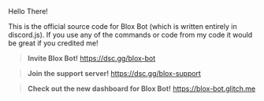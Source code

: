 Hello There! 

This is the official source code for Blox Bot (which is written entirely in discord.js). If you use any of the commands or code from my code it would be great if you credited me!

>**Invite Blox Bot!**
https://dsc.gg/blox-bot

>**Join the support server!**
https://dsc.gg/blox-support

>**Check out the new dashboard for Blox Bot!**
https://blox-bot.glitch.me
